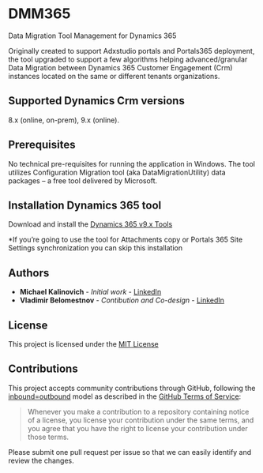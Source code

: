 # DMM365
Data Migration Tool Management for Dynamics 365

Originally created to support Adxstudio portals and Portals365 deployment, the tool upgraded to support a few algorithms helping  advanced/granular Data Migration  between Dynamics 365 Customer Engagement (Crm) instances located on the same or different tenants organizations.


## Supported Dynamics Crm versions

8.x (online, on-prem), 9.x (online).

## Prerequisites

No technical pre-requisites for running the application in Windows.
The tool utilizes Configuration Migration tool (aka DataMigrationUtility) data 
packages – a free tool delivered by Microsoft.

## Installation Dynamics 365 tool

Download and install the [Dynamics 365 v9.x Tools](https://docs.microsoft.com/en-us/dynamics365/customer-engagement/developer/download-tools-nuget)
    
 *If you’re going to use the tool for Attachments copy or Portals 365 Site Settings synchronization you can skip this installation
    
## Authors

* **Michael Kalinovich** - *Initial work* - [LinkedIn](https://www.linkedin.com/in/michael-kalinovich-b6743a23/)
* **Vladimir Belomestnov** - *Contibution and Co-design* - [LinkedIn](https://www.linkedin.com/in/albiloca/)

## License

This project is licensed under the [MIT License](https://opensource.org/licenses/MIT) 

## Contributions

This project accepts community contributions through GitHub, following the [inbound=outbound](https://opensource.guide/legal/#does-my-project-need-an-additional-contributor-agreement) model as described in the [GitHub Terms of Service](https://help.github.com/articles/github-terms-of-service/#6-contributions-under-repository-license):

> Whenever you make a contribution to a repository containing notice of a license, 
    you license your contribution under the same terms, and you agree that you have 
    the right to license your contribution under those terms.

Please submit one pull request per issue so that we can easily identify and review the changes.



